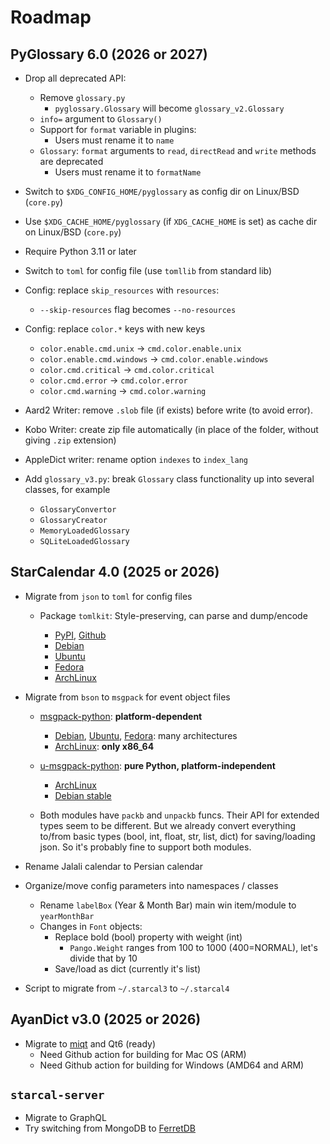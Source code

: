 # Roadmap

## PyGlossary 6.0 (2026 or 2027)

- Drop all deprecated API:

  - Remove `glossary.py`
    - `pyglossary.Glossary` will become `glossary_v2.Glossary`
  - `info=` argument to `Glossary()`
  - Support for `format` variable in plugins:
    - Users must rename it to `name`
  - `Glossary`: `format` arguments to `read`, `directRead` and `write` methods are deprecated
    - Users must rename it to `formatName`

- Switch to `$XDG_CONFIG_HOME/pyglossary` as config dir on Linux/BSD (`core.py`)

- Use `$XDG_CACHE_HOME/pyglossary` (if `XDG_CACHE_HOME` is set) as cache dir on Linux/BSD (`core.py`)

- Require Python 3.11 or later

- Switch to `toml` for config file (use `tomllib` from standard lib)

- Config: replace `skip_resources` with `resources`:

  - `--skip-resources` flag becomes `--no-resources`

- Config: replace `color.*` keys with new keys

  - `color.enable.cmd.unix` -> `cmd.color.enable.unix`
  - `color.enable.cmd.windows` -> `cmd.color.enable.windows`
  - `color.cmd.critical` -> `cmd.color.critical`
  - `color.cmd.error` -> `cmd.color.error`
  - `color.cmd.warning` -> `cmd.color.warning`

- Aard2 Writer: remove `.slob` file (if exists) before write (to avoid error).

- Kobo Writer: create zip file automatically (in place of the folder, without giving `.zip` extension)

- AppleDict writer: rename option `indexes` to `index_lang`

- Add `glossary_v3.py`: break `Glossary` class functionality up into several classes, for example

  - `GlossaryConvertor`
  - `GlossaryCreator`
  - `MemoryLoadedGlossary`
  - `SQLiteLoadedGlossary`

## StarCalendar 4.0 (2025 or 2026)

- Migrate from `json` to `toml` for config files

  - Package `tomlkit`: Style-preserving, can parse and dump/encode

    - [PyPI](https://pypi.org/project/tomlkit), [Github](https://github.com/python-poetry/tomlkit)
    - [Debian](https://packages.debian.org/bookworm/python3-tomlkit)
    - [Ubuntu](https://packages.ubuntu.com/oracular/python3-tomlkit)
    - [Fedora](https://packages.fedoraproject.org/pkgs/python-tomlkit/python3-tomlkit/)
    - [ArchLinux](https://archlinux.org/packages/extra/any/python-tomlkit/)

- Migrate from `bson` to `msgpack` for event object files

  - [msgpack-python](https://github.com/msgpack/msgpack-python): **platform-dependent**

    - [Debian](https://packages.debian.org/bookworm/python3-msgpack), [Ubuntu](https://packages.ubuntu.com/oracular/python3-msgpack), [Fedora](https://packages.fedoraproject.org/pkgs/python-msgpack/python3-msgpack/): many architectures
    - [ArchLinux](https://archlinux.org/packages/extra/x86_64/python-msgpack/): **only x86_64**

  - [u-msgpack-python](https://github.com/vsergeev/u-msgpack-python): **pure Python, platform-independent**

    - [ArchLinux](https://archlinux.org/packages/extra/any/python-u-msgpack/)
    - [Debian stable](https://packages.debian.org/bookworm/python3-u-msgpack)

  - Both modules have `packb` and `unpackb` funcs. Their API for extended types seem to be different. But we already convert everything to/from basic types (bool, int, float, str, list, dict) for saving/loading json. So it's probably fine to support both modules.

- Rename Jalali calendar to Persian calendar

- Organize/move config parameters into namespaces / classes

  - Rename `labelBox` (Year & Month Bar) main win item/module to `yearMonthBar`
  - Changes in `Font` objects:
    - Replace bold (bool) property with weight (int)
      - `Pango.Weight` ranges from 100 to 1000 (400=NORMAL), let's divide that by 10
    - Save/load as dict (currently it's list)

- Script to migrate from `~/.starcal3` to `~/.starcal4`

## AyanDict v3.0 (2025 or 2026)

- Migrate to [miqt](https://github.com/mappu/miqt) and Qt6 (ready)
  - Need Github action for building for Mac OS (ARM)
  - Need Github action for building for Windows (AMD64 and ARM)

## `starcal-server`

- Migrate to GraphQL
- Try switching from MongoDB to [FerretDB](https://github.com/FerretDB/FerretDB)
